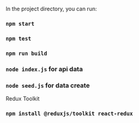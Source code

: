 
In the project directory, you can run:

### `npm start`

### `npm test`

### `npm run build`

### `node index.js` for api data

### `node seed.js` for data create


Redux Toolkit 

### `npm install @reduxjs/toolkit react-redux`
